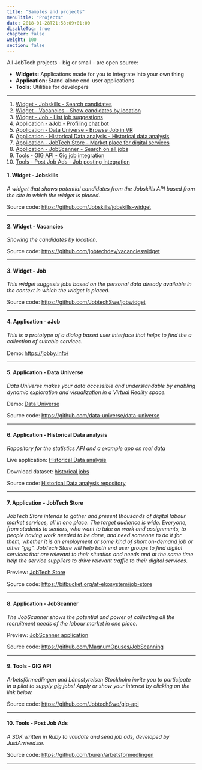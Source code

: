 ```yaml
---
title: "Samples and projects"
menuTitle: "Projects"
date: 2018-01-28T21:58:09+01:00
disableToc: true
chapter: false
weight: 100
section: false
---
```


All JobTech projects - big or small - are open source:

- **Widgets:** Applications made for you to integrate into your own thing
- **Application:** Stand-alone end-user applications
- **Tools:** Utilities for developers

<hr>

1. [ Widget - Jobskills - Search candidates ](#jobskills)
2. [ Widget - Vacancies - Show candidates by location ](#vacancies)
3. [ Widget - Job - List job suggestions ](#jobsuggestions)
4. [ Application - aJob - Profiling chat bot ](#profiling)
5. [ Application - Data Universe - Browse Job in VR ](#universe)
6. [ Application - Historical Data analysis - Historical data analysis ](#historical)
7. [ Application - JobTech Store - Market place for digital services ](#store)
8. [ Application - JobScanner - Search on all jobs ](#scanner)
9. [ Tools - GIG API - Gig job integration ](#gig)
10. [ Tools - Post Job Ads - Job posting integration ](#postads)

<a name="jobskills"></a>
#### 1. Widget - Jobskills

*A widget that shows potential candidates from the Jobskills API based from the site in which the widget is placed.*

Source code:
<https://github.com/Jobskills/jobskills-widget>

---
<a name="vacancies"></a>
#### 2. Widget - Vacancies

*Showing the candidates by location.*

Source code:
<https://github.com/jobtechdev/vacancieswidget>

---
<a name="jobsuggestions"></a>
#### 3. Widget - Job

*This widget suggests jobs based on the personal data already available in the context in which the widget is placed.*

Source code:
<https://github.com/JobtechSwe/jobwidget>

---
<a name="profiling"></a>
#### 4. Application - aJob

*This is a prototype of a dialog based user interface that helps to find the a collection of suitable services.*

Demo:
<https://jobby.info/>

---
<a name="universe"></a>
#### 5. Application - Data Universe

*Data Universe makes your data accessible and understandable by enabling dynamic exploration and visualization in a Virtual Reality space.*

Demo:
[Data Universe](https://data-universe.github.io/)

Source code:
<https://github.com/data-universe/data-universe>

---
<a name="historical"></a>
#### 6. Application - Historical Data analysis

*Repository for the statistics API and a example app on real data*

Live application:
[Historical Data analysis](http://historik.azurewebsites.net/)

Download dataset:
[historical jobs](/doc/api/historical/)

Source code:
[Historical Data analysis repository](https://github.com/simonbe/afhistorik)

---
<a name="store"></a>
#### 7. Application - JobTech Store

*JobTech Store intends to gather and present thousands of digital labour market services, all in one place. The target audience is wide. Everyone, from students to seniors, who want to take on work and assignments, to people having work needed to be done, and need someone to do it for them, whether it is an employment or some kind of short on-demand job or other “gig”.
JobTech Store will help both end user groups to find digital services that are relevant to their situation and needs and at the same time help the service suppliers to drive relevant traffic to their digital services.*

Preview:
[JobTech Store](http://www.jobtechstore.se)

Source code:
<https://bitbucket.org/af-ekosystem/job-store>

---
<a name="scanner"></a>
#### 8. Application - JobScanner

*The JobScanner shows the potential and power of collecting all the recruitment needs of the labour market in one place.*

Preview:
[JobScanner application](http://jobscanner.dev.services.jtech.se/)

Source code:
<https://github.com/MagnumOpuses/JobScanning>

---
<a name="gig"></a>
#### 9. Tools - GIG API

*Arbetsförmedlingen and Länsstyrelsen Stockholm invite you to participate in a pilot to supply gig jobs! Apply or show your interest by clicking on the link below.*

Source code:
<https://github.com/JobtechSwe/gig-api>

---
<a name="postads"></a>
#### 10. Tools - Post Job Ads

*A SDK written in Ruby to validate and send job ads, developed by JustArrived.se.*

Source code:
<https://github.com/buren/arbetsformedlingen>

---
